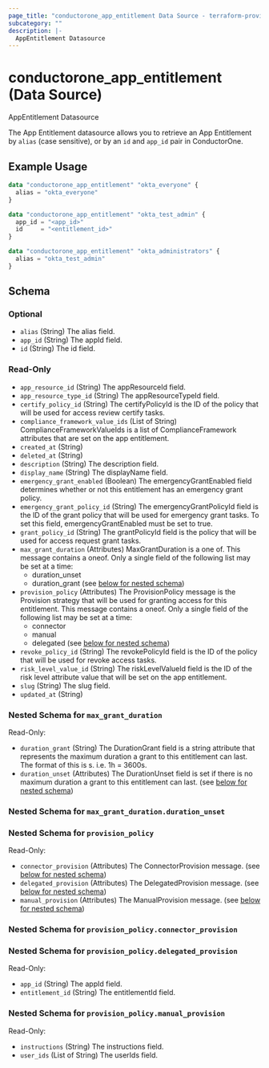 ```yaml
---
page_title: "conductorone_app_entitlement Data Source - terraform-provider-conductorone"
subcategory: ""
description: |-
  AppEntitlement Datasource
---
```


# conductorone_app_entitlement (Data Source)

AppEntitlement Datasource

The App Entitlement datasource allows you to retrieve an App Entitlement by `alias` (case sensitive), or by an `id` and `app_id` pair in ConductorOne.

## Example Usage

```terraform
data "conductorone_app_entitlement" "okta_everyone" {
  alias = "okta_everyone"
}

data "conductorone_app_entitlement" "okta_test_admin" {
  app_id = "<app_id>"
  id     = "<entitlement_id>"
}

data "conductorone_app_entitlement" "okta_administrators" {
  alias = "okta_test_admin"
}
```

<!-- schema generated by tfplugindocs -->
## Schema

### Optional

- `alias` (String) The alias field.
- `app_id` (String) The appId field.
- `id` (String) The id field.

### Read-Only

- `app_resource_id` (String) The appResourceId field.
- `app_resource_type_id` (String) The appResourceTypeId field.
- `certify_policy_id` (String) The certifyPolicyId is the ID of the policy that will be used for access review certify tasks.
- `compliance_framework_value_ids` (List of String) ComplianceFrameworkValueIds is a list of ComplianceFramework attributes that are set on the app entitlement.
- `created_at` (String)
- `deleted_at` (String)
- `description` (String) The description field.
- `display_name` (String) The displayName field.
- `emergency_grant_enabled` (Boolean) The emergencyGrantEnabled field determines whether or not this entitlement has an emergency grant policy.
- `emergency_grant_policy_id` (String) The emergencyGrantPolicyId field is the ID of the grant policy that will be used for emergency grant tasks. 
				To set this field, emergencyGrantEnabled must be set to true.
- `grant_policy_id` (String) The grantPolicyId field is the policy that will be used for access request grant tasks.
- `max_grant_duration` (Attributes) MaxGrantDuration is a one of.
This message contains a oneof. Only a single field of the following list may be set at a time:
  - duration_unset
  - duration_grant (see [below for nested schema](#nestedatt--max_grant_duration))
- `provision_policy` (Attributes) The ProvisionPolicy message is the Provision strategy that will be used for granting access for this entitlement.
This message contains a oneof. Only a single field of the following list may be set at a time:
  - connector
  - manual
  - delegated (see [below for nested schema](#nestedatt--provision_policy))
- `revoke_policy_id` (String) The revokePolicyId field is the ID of the policy that will be used for revoke access tasks.
- `risk_level_value_id` (String) The riskLevelValueId field is the ID of the risk level attribute value that will be set on the app entitlement.
- `slug` (String) The slug field.
- `updated_at` (String)

<a id="nestedatt--max_grant_duration"></a>
### Nested Schema for `max_grant_duration`

Read-Only:

- `duration_grant` (String) The DurationGrant field is a string attribute that represents the maximum duration a grant to this entitlement can last. 
						The format of this is <time in seconds>s. i.e. 1h = 3600s.
- `duration_unset` (Attributes) The DurationUnset field is set if there is no maximum duration a grant to this entitlement can last. (see [below for nested schema](#nestedatt--max_grant_duration--duration_unset))

<a id="nestedatt--max_grant_duration--duration_unset"></a>
### Nested Schema for `max_grant_duration.duration_unset`



<a id="nestedatt--provision_policy"></a>
### Nested Schema for `provision_policy`

Read-Only:

- `connector_provision` (Attributes) The ConnectorProvision message. (see [below for nested schema](#nestedatt--provision_policy--connector_provision))
- `delegated_provision` (Attributes) The DelegatedProvision message. (see [below for nested schema](#nestedatt--provision_policy--delegated_provision))
- `manual_provision` (Attributes) The ManualProvision message. (see [below for nested schema](#nestedatt--provision_policy--manual_provision))

<a id="nestedatt--provision_policy--connector_provision"></a>
### Nested Schema for `provision_policy.connector_provision`


<a id="nestedatt--provision_policy--delegated_provision"></a>
### Nested Schema for `provision_policy.delegated_provision`

Read-Only:

- `app_id` (String) The appId field.
- `entitlement_id` (String) The entitlementId field.


<a id="nestedatt--provision_policy--manual_provision"></a>
### Nested Schema for `provision_policy.manual_provision`

Read-Only:

- `instructions` (String) The instructions field.
- `user_ids` (List of String) The userIds field.